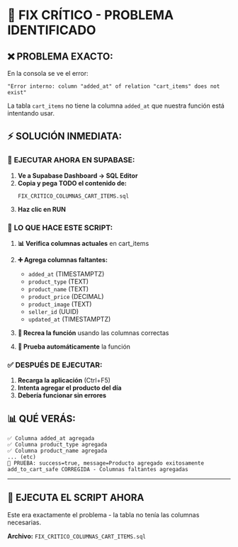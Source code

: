 # 🚨 FIX CRÍTICO - PROBLEMA IDENTIFICADO

## ❌ **PROBLEMA EXACTO:**
En la consola se ve el error:
```
"Error interno: column "added_at" of relation "cart_items" does not exist"
```

La tabla `cart_items` no tiene la columna `added_at` que nuestra función está intentando usar.

## ⚡ **SOLUCIÓN INMEDIATA:**

### 🎯 **EJECUTAR AHORA EN SUPABASE:**

1. **Ve a Supabase Dashboard → SQL Editor**
2. **Copia y pega TODO el contenido de:**
   ```
   FIX_CRITICO_COLUMNAS_CART_ITEMS.sql
   ```
3. **Haz clic en RUN**

### 🔧 **LO QUE HACE ESTE SCRIPT:**

1. **📊 Verifica columnas actuales** en cart_items
2. **➕ Agrega columnas faltantes:**
   - `added_at` (TIMESTAMPTZ)
   - `product_type` (TEXT)
   - `product_name` (TEXT) 
   - `product_price` (DECIMAL)
   - `product_image` (TEXT)
   - `seller_id` (UUID)
   - `updated_at` (TIMESTAMPTZ)

3. **🔄 Recrea la función** usando las columnas correctas
4. **🧪 Prueba automáticamente** la función

### ✅ **DESPUÉS DE EJECUTAR:**

1. **Recarga la aplicación** (Ctrl+F5)
2. **Intenta agregar el producto del día**
3. **Debería funcionar sin errores**

## 📊 **QUÉ VERÁS:**

```
✅ Columna added_at agregada
✅ Columna product_type agregada  
✅ Columna product_name agregada
... (etc)
🧪 PRUEBA: success=true, message=Producto agregado exitosamente
add_to_cart_safe CORREGIDA - Columnas faltantes agregadas
```

---

## 🚀 **EJECUTA EL SCRIPT AHORA**

Este era exactamente el problema - la tabla no tenía las columnas necesarias.

**Archivo:** `FIX_CRITICO_COLUMNAS_CART_ITEMS.sql`
